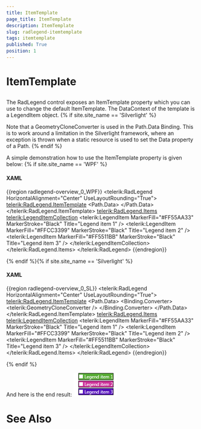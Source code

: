 ```yaml
---
title: ItemTemplate
page_title: ItemTemplate
description: ItemTemplate
slug: radlegend-itemtemplate
tags: itemtemplate
published: True
position: 1
---
```


# ItemTemplate





## 

The RadLegend control exposes an ItemTemplate property which you can use to change the default ItemTemplate.
          The DataContext of the template is a LegendItem object.
        {% if site.site_name == 'Silverlight' %}

Note that a GeometryCloneConverter is used in the Path.Data Binding.
            This is to work around a limitation in the Silverlight framework, where an exception is 
            thrown when a static resource is used to set the Data property of a Path.
          {% endif %}

A simple demonstration how to use the ItemTemplate property is given below:
        {% if site.site_name == 'WPF' %}

#### __XAML__

{{region radlegend-overview_0_WPF}}
	<telerik:RadLegend HorizontalAlignment="Center" UseLayoutRounding="True">
	    <telerik:RadLegend.ItemTemplate>
	        <DataTemplate>
	            <Border Background="{Binding MarkerFill}" BorderThickness="1" BorderBrush="{Binding MarkerStroke}">
	                <Grid>
	                    <TextBlock Text="{Binding Title}" Foreground="White" Margin="15 0 0 0" />
	                    <Path Width="12" 
	                          Height="12" 
	                          Fill="White" 
	                          HorizontalAlignment="Left">
	                        <Path.Data>
	                            <Binding Path="ActualMarkerGeometry"
	                                 RelativeSource="{RelativeSource AncestorType=telerik:LegendItemControl}">
	                            </Binding>
	                        </Path.Data>
	                    </Path>
	                </Grid>
	            </Border>
	        </DataTemplate>
	    </telerik:RadLegend.ItemTemplate>
	    <telerik:RadLegend.Items>
	        <telerik:LegendItemCollection>
	            <telerik:LegendItem MarkerFill="#FF55AA33" MarkerStroke="Black" Title="Legend item 1" />
	            <telerik:LegendItem MarkerFill="#FFCC3399" MarkerStroke="Black" Title="Legend item 2" />
	            <telerik:LegendItem MarkerFill="#FF5511BB" MarkerStroke="Black" Title="Legend item 3" />
	        </telerik:LegendItemCollection>
	    </telerik:RadLegend.Items>
	</telerik:RadLegend>
	{{endregion}}

{% endif %}{% if site.site_name == 'Silverlight' %}

#### __XAML__

{{region radlegend-overview_0_SL}}
	<telerik:RadLegend HorizontalAlignment="Center" UseLayoutRounding="True">
	    <telerik:RadLegend.ItemTemplate>
	        <DataTemplate>
	            <Border Background="{Binding MarkerFill}" BorderThickness="1" BorderBrush="{Binding MarkerStroke}">
	                <Grid>
	                    <TextBlock Text="{Binding Title}" Foreground="White" Margin="15 0 0 0" />
	                    <Path Width="12" 
	                          Height="12" 
	                          Fill="White" 
	                          HorizontalAlignment="Left">
	                        <Path.Data>
	                            <Binding Path="ActualMarkerGeometry"
	                                 RelativeSource="{RelativeSource AncestorType=telerik:LegendItemControl}">
	                            	<Binding.Converter>
	                            		<telerik:GeometryCloneConverter />
	                            	</Binding.Converter>
	                            </Binding>
	                        </Path.Data>
	                    </Path>
	                </Grid>
	            </Border>
	        </DataTemplate>
	    </telerik:RadLegend.ItemTemplate>
	    <telerik:RadLegend.Items>
	        <telerik:LegendItemCollection>
	            <telerik:LegendItem MarkerFill="#FF55AA33" MarkerStroke="Black" Title="Legend item 1" />
	            <telerik:LegendItem MarkerFill="#FFCC3399" MarkerStroke="Black" Title="Legend item 2" />
	            <telerik:LegendItem MarkerFill="#FF5511BB" MarkerStroke="Black" Title="Legend item 3" />
	        </telerik:LegendItemCollection>
	    </telerik:RadLegend.Items>
	</telerik:RadLegend>
	{{endregion}}

{% endif %}

And here is the end result:
        ![radlegend-itemtemplate-0](images/radlegend-itemtemplate-0.png)

# See Also
